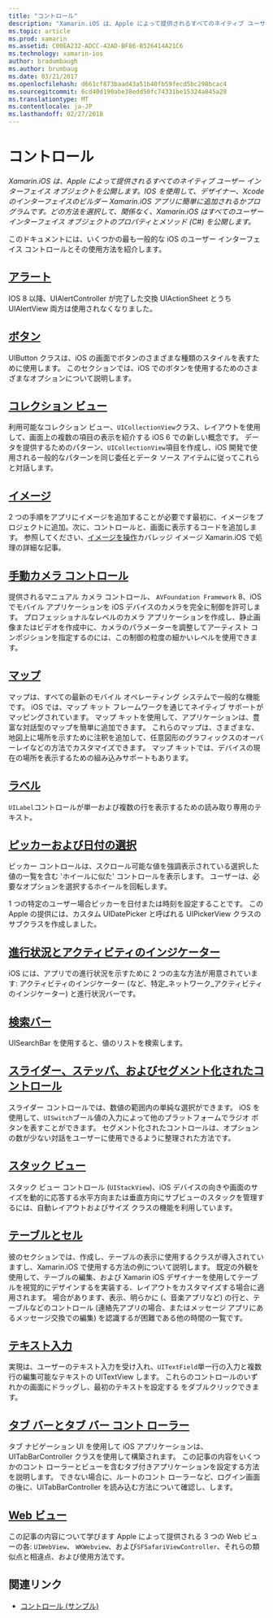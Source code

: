 ```yaml
---
title: "コントロール"
description: "Xamarin.iOS は、Apple によって提供されるすべてのネイティブ ユーザー インターフェイス オブジェクトを公開します。 IOS を使用して、デザイナー、Xcode のインターフェイスのビルダー Xamarin.iOS アプリに簡単に追加されるかプログラムです。 どの方法を選択して、関係なく、Xamarin.iOS はすべてのユーザー インターフェイス オブジェクトのプロパティとメソッド (C#) を公開します。"
ms.topic: article
ms.prod: xamarin
ms.assetid: C00EA232-ADCC-42AD-BF86-B526414A21C6
ms.technology: xamarin-ios
author: bradumbaugh
ms.author: brumbaug
ms.date: 03/21/2017
ms.openlocfilehash: d661cf873baad43a51b40fb59fecd5bc298bcac4
ms.sourcegitcommit: 6cd40d190abe38edd50fc74331be15324a845a28
ms.translationtype: MT
ms.contentlocale: ja-JP
ms.lasthandoff: 02/27/2018
---
```

# <a name="controls"></a>コントロール

_Xamarin.iOS は、Apple によって提供されるすべてのネイティブ ユーザー インターフェイス オブジェクトを公開します。IOS を使用して、デザイナー、Xcode のインターフェイスのビルダー Xamarin.iOS アプリに簡単に追加されるかプログラムです。どの方法を選択して、関係なく、Xamarin.iOS はすべてのユーザー インターフェイス オブジェクトのプロパティとメソッド (C#) を公開します。_

このドキュメントには、いくつかの最も一般的な iOS のユーザー インターフェイス コントロールとその使用方法を紹介します。

## <a name="alertsalertsmd"></a>[アラート](alerts.md)

IOS 8 以降、UIAlertController が完了した交換 UIActionSheet とうち UIAlertView 両方は使用されなくなりました。

## <a name="buttonsbuttonsmd"></a>[ボタン](buttons.md)

UIButton クラスは、iOS の画面でボタンのさまざまな種類のスタイルを表すために使用します。 このセクションでは、iOS でのボタンを使用するためのさまざまなオプションについて説明します。

## <a name="collection-viewsuicollectionviewmd"></a>[コレクション ビュー](uicollectionview.md)

利用可能なコレクション ビュー、`UICollectionView`クラス、レイアウトを使用して、画面上の複数の項目の表示を紹介する iOS 6 での新しい概念です。 データを提供するためのパターン、`UICollectionView`項目を作成し、iOS 開発で使用される一般的なパターンを同じ委任とデータ ソース アイテムに従ってこれらと対話します。

## <a name="imagesimagemd"></a>[イメージ](image.md)

2 つの手順をアプリにイメージを追加することが必要です最初に、イメージをプロジェクトに追加。次に、コントロールと、画面に表示するコードを追加します。 参照してください、[イメージを操作](~/ios/app-fundamentals/images-icons/index.md)カバレッジ イメージ Xamarin.iOS で処理の詳細な記事。

## <a name="manual-camera-controlsintro-to-manual-camera-controlsmd"></a>[手動カメラ コントロール](intro-to-manual-camera-controls.md)

提供されるマニュアル カメラ コントロール、 `AVFoundation Framework` 8、iOS でモバイル アプリケーションを iOS デバイスのカメラを完全に制御を許可します。 プロフェッショナルなレベルのカメラ アプリケーションを作成し、静止画像またはビデオを作成中に、カメラのパラメーターを調整してアーティスト コンポジションを指定するのには、この制御の粒度の細かいレベルを使用できます。

## <a name="mapsios-mapsindexmd"></a>[マップ](ios-maps/index.md)

マップは、すべての最新のモバイル オペレーティング システムで一般的な機能です。 iOS では、マップ キット フレームワークを通じてネイティブ サポートがマッピングされています。 マップ キットを使用して、アプリケーションは、豊富な対話型のマップを簡単に追加できます。 これらのマップは、さまざまな、地図上に場所を示すために注釈を追加して、任意図形のグラフィックスのオーバーレイなどの方法でカスタマイズできます。 マップ キットでは、デバイスの現在の場所を表示するための組み込みサポートもあります。

## <a name="labelslabelsmd"></a>[ラベル](labels.md)

`UILabel`コントロールが単一および複数の行を表示するための読み取り専用のテキスト。

## <a name="pickers-and-date-pickerspickermd"></a>[ピッカーおよび日付の選択](picker.md)

ピッカー コントロールは、スクロール可能な値を強調表示されている選択した値の一覧を含む 'ホイールに似た' コントロールを表示します。 ユーザーは、必要なオプションを選択するホイールを回転します。

1 つの特定のユーザー場合ピッカーを日付または時刻を設定することです。 この Apple の提供には、カスタム UIDatePicker と呼ばれる UIPickerView クラスのサブクラスを作成しました。

## <a name="progress-and-activity-indicatorsprogress-activity-indicatormd"></a>[進行状況とアクティビティのインジケーター](progress-activity-indicator.md)

iOS には、アプリでの進行状況を示すために 2 つの主な方法が用意されています: アクティビティのインジケーター (など、特定_ネットワーク_アクティビティのインジケーター) と進行状況バーです。

## <a name="search-barssearchbarmd"></a>[検索バー](searchbar.md)

UISearchBar を使用すると、値のリストを検索します。 

## <a name="sliders-steppers-and-segmented-controlsslider-switch-segmented-controlsmd"></a>[スライダー、ステッパ、およびセグメント化されたコントロール](slider-switch-segmented-controls.md)

スライダー コントロールでは、数値の範囲内の単純な選択ができます。 iOS を使用して、`UISwitch`ブール値の入力によって他のプラットフォームでラジオ ボタンを表すことができます。 セグメント化されたコントロールは、オプションの数が少ない対話をユーザーに使用できるように整理された方法です。

## <a name="stack-viewuistackviewmd"></a>[スタック ビュー](uistackview.md)

スタック ビュー コントロール (`UIStackView`)、iOS デバイスの向きや画面のサイズを動的に応答する水平方向または垂直方向にサブビューのスタックを管理するには、自動レイアウトおよびサイズ クラスの機能を利用しています。

## <a name="tables-and-cellstablesindexmd"></a>[テーブルとセル](tables/index.md)

彼のセクションでは、作成し、テーブルの表示に使用するクラスが導入されていますし、Xamarin.iOS で使用する方法の例について説明します。 既定の外観を使用して、テーブルの編集、および Xamarin iOS デザイナーを使用してテーブルを視覚的にデザインするを実装する、レイアウトをカスタマイズする場合に適用されます。 場合があります、表示、明らかに (、音楽アプリなど) の行と、テーブルなどのコントロール (連絡先アプリの場合、またはメッセージ アプリにあるメッセージ交換での編集) を認識するが困難である他の時間の一覧です。

## <a name="text-inputtext-inputmd"></a>[テキスト入力](text-input.md)

実現は、ユーザーのテキスト入力を受け入れ、`UITextField`単一行の入力と複数行の編集可能なテキストの UITextView します。 これらのコントロールのいずれかの画面にドラッグし、最初のテキストを設定する をダブルクリックできます。

## <a name="tab-bars-and-tab-bar-controllerscreating-tabbed-applicationsmd"></a>[タブ バーとタブ バー コント ローラー](creating-tabbed-applications.md)

タブ ナビゲーション UI を使用して iOS アプリケーションは、UITabBarController クラスを使用して構築されます。 この記事の内容をいくつかのコント ローラーとビューを含むタブ付きアプリケーションを設定する方法を説明します。 できない場合に、ルートのコント ローラーなど、ログイン画面の後に、UITabBarController を読み込む方法について確認し、します。

## <a name="web-viewsuiwebviewmd"></a>[Web ビュー](uiwebview.md)

この記事の内容について学びます Apple によって提供される 3 つの Web ビューの各: `UIWebView`、 `WKWebview`、および`SFSafariViewController`、それらの類似点と相違点、および使用方法です。

## <a name="related-links"></a>関連リンク

- [コントロール (サンプル)](https://developer.xamarin.com/samples/Controls/)
